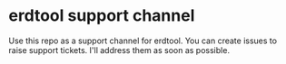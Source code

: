 # erdtool support channel

Use this repo as a support channel for erdtool. You can create issues to raise support tickets. I'll address them as soon as possible.